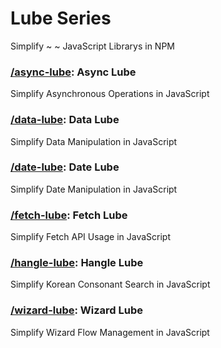 # Lube Series
Simplify ~ ~ JavaScript Librarys in NPM

### **[/async-lube](https://www.npmjs.com/package/async-lube)**: Async Lube
Simplify Asynchronous Operations in JavaScript

### **[/data-lube](https://www.npmjs.com/package/data-lube)**: Data Lube
Simplify Data Manipulation in JavaScript

### **[/date-lube](https://www.npmjs.com/package/date-lube)**: Date Lube
Simplify Date Manipulation in JavaScript

### **[/fetch-lube](https://www.npmjs.com/package/fetch-lube)**: Fetch Lube
Simplify Fetch API Usage in JavaScript

### **[/hangle-lube](https://www.npmjs.com/package/hangle-lube)**: Hangle Lube
Simplify Korean Consonant Search in JavaScript

### **[/wizard-lube](https://www.npmjs.com/package/wizard-lube)**: Wizard Lube
Simplify Wizard Flow Management in JavaScript